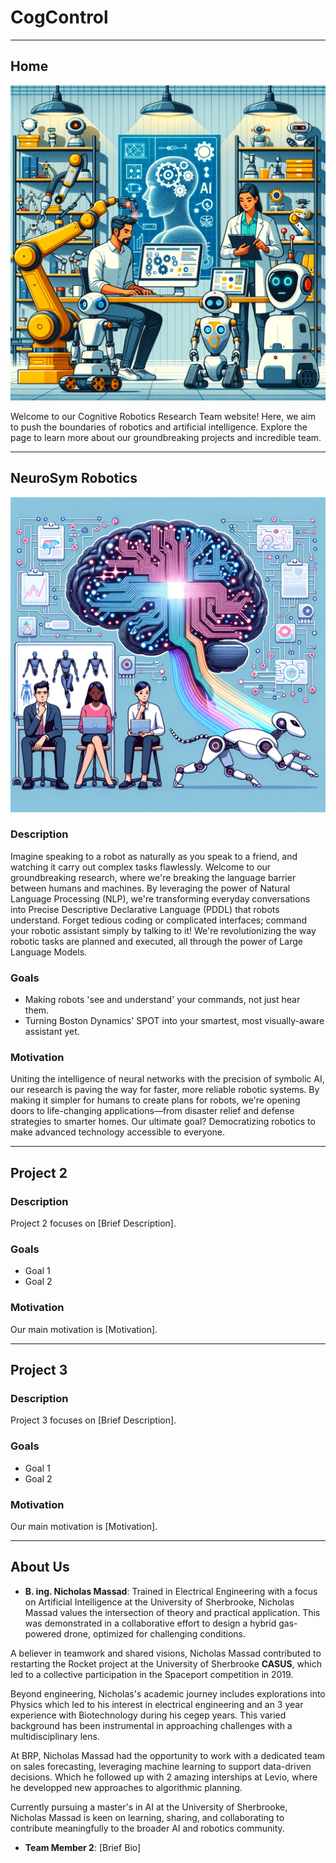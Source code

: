 # CogControl

---

## Home
![Alt text](assets/home_image.png)

Welcome to our Cognitive Robotics Research Team website! Here, we aim to push the boundaries of robotics and artificial intelligence. Explore the page to learn more about our groundbreaking projects and incredible team.

---

## NeuroSym Robotics
![Alt text](assets/Nick_Project_image.png)

### Description
Imagine speaking to a robot as naturally as you speak to a friend, and watching it carry out complex tasks flawlessly. Welcome to our groundbreaking research, where we're breaking the language barrier between humans and machines. By leveraging the power of Natural Language Processing (NLP), we're transforming everyday conversations into Precise Descriptive Declarative Language (PDDL) that robots understand. Forget tedious coding or complicated interfaces; command your robotic assistant simply by talking to it! We're revolutionizing the way robotic tasks are planned and executed, all through the power of Large Language Models.

### Goals
- Making robots 'see and understand' your commands, not just hear them.
- Turning Boston Dynamics' SPOT into your smartest, most visually-aware assistant yet.

### Motivation
Uniting the intelligence of neural networks with the precision of symbolic AI, our research is paving the way for faster, more reliable robotic systems. By making it simpler for humans to create plans for robots, we're opening doors to life-changing applications—from disaster relief and defense strategies to smarter homes. Our ultimate goal? Democratizing robotics to make advanced technology accessible to everyone.

---

## Project 2
<!---![Alt text](URL_of_project2_image.jpg)--->

### Description
Project 2 focuses on [Brief Description].

### Goals
- Goal 1
- Goal 2

### Motivation
Our main motivation is [Motivation].

---

## Project 3
<!---![Alt text](URL_of_project3_image.jpg)--->

### Description
Project 3 focuses on [Brief Description].

### Goals
- Goal 1
- Goal 2

### Motivation
Our main motivation is [Motivation].

---

## About Us
<!---<div style="display:flex; flex-direction: row;">
  <img src="team_member1_image.jpg" alt="Member 1" width="100"/>
  <img src="team_member2_image.jpg" alt="Member 2" width="100"/>
</div>--->

- **B. ing. Nicholas Massad**: Trained in Electrical Engineering with a focus on Artificial Intelligence at the University of Sherbrooke, Nicholas Massad values the intersection of theory and practical application. This was demonstrated in a collaborative effort to design a hybrid gas-powered drone, optimized for challenging conditions.

A believer in teamwork and shared visions, Nicholas Massad contributed to restarting the Rocket project at the University of Sherbrooke **CASUS**, which led to a collective participation in the Spaceport competition in 2019.

Beyond engineering, Nicholas's academic journey includes explorations into Physics which led to his interest in electrical engineering and an 3 year experience with Biotechnology during his cegep years. This varied background has been instrumental in approaching challenges with a multidisciplinary lens.

At BRP, Nicholas Massad had the opportunity to work with a dedicated team on sales forecasting, leveraging machine learning to support data-driven decisions. Which he followed up with 2 amazing interships at Levio, where he developped new approaches to algorithmic planning.

Currently pursuing a master's in AI at the University of Sherbrooke, Nicholas Massad is keen on learning, sharing, and collaborating to contribute meaningfully to the broader AI and robotics community.
- **Team Member 2**: [Brief Bio]


